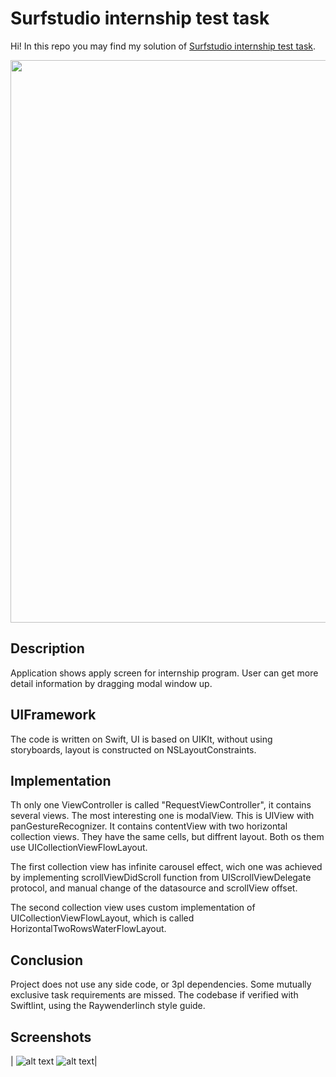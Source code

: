 # Surfstudio internship test task

Hi! In this repo you may find my solution of [Surfstudio internship test task](https://github.com/surfstudio/Surf-iOS-Developers/blob/master/Docs/Hiring/students-test-project.md).

<div align="center">
  <img src="https://media.giphy.com/media/dWesBcTLavkZuG35MI/giphy.gif" width="900" height="900"/>
</div>

## Description

Application shows apply screen for internship program. User can get more detail information by dragging modal window up.

## UIFramework

The code is written on Swift, UI is based on UIKIt, without using storyboards, layout is constructed on NSLayoutConstraints.

## Implementation

Th only one ViewController is called "RequestViewController", it contains several views.
The most interesting one is modalView. This is UIView with panGestureRecognizer. It contains contentView with two horizontal collection views. They have the same cells, but diffrent layout. Both os them use UICollectionViewFlowLayout.

The first collection view has infinite carousel effect, wich one was achieved by implementing scrollViewDidScroll function from UIScrollViewDelegate protocol, and manual change of the datasource and scrollView offset.

The second collection view uses custom implementation of UICollectionViewFlowLayout, which is called HorizontalTwoRowsWaterFlowLayout. 

## Conclusion

Project does not use any side code, or 3pl dependencies. Some mutually exclusive task requirements are missed.
The codebase if verified with Swiftlint, using the Raywenderlinch style guide. 


## Screenshots

| ![alt text](https://github.com/AndreevIVdev/NASHKODIM/blob/main/TestTaskMobileUP/Screenshots%20and%20gif's/Auth.gif?raw=true) ![alt text](https://github.com/AndreevIVdev/NASHKODIM/blob/main/TestTaskMobileUP/Screenshots%20and%20gif's/Light.gif?raw=true)|
